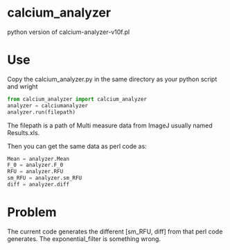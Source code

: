 # calcium_analyzer

python version of calcium-analyzer-v10f.pl


# Use
Copy the calcium_analyzer.py in the same directory as your python script and wright
```python
from calcium_analyzer import calcium_analyzer
analyzer = calciumanalyzer
analyzer.run(filepath)
```

The filepath is a path of Multi measure data from ImageJ usually named Results.xls.

Then you can get the same data as perl code as: 
```python
Mean = analyzer.Mean
F_0 = analyzer.F_0
RFU = analyzer.RFU
sm_RFU = analyzer.sm_RFU
diff = analyzer.diff
```

# Problem
The current code generates the different [sm_RFU, diff] from that perl code generates.
The exponential_filter is something wrong.
